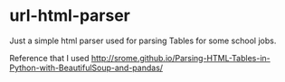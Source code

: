 # url-html-parser



Just a simple html parser used for parsing Tables for some school jobs.

Reference that I used
http://srome.github.io/Parsing-HTML-Tables-in-Python-with-BeautifulSoup-and-pandas/
